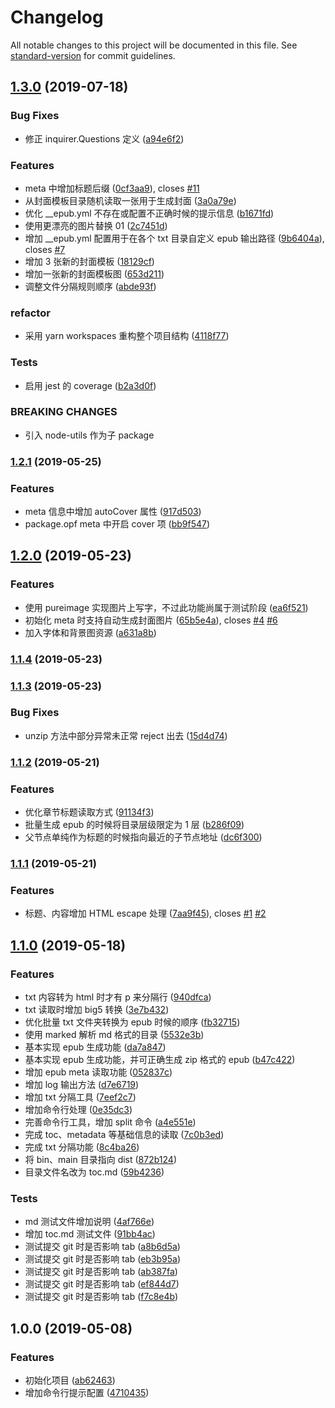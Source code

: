 # Changelog

All notable changes to this project will be documented in this file. See [standard-version](https://github.com/conventional-changelog/standard-version) for commit guidelines.

## [1.3.0](https://github.com/someok/txt-to/compare/v1.2.1...v1.3.0) (2019-07-18)

### Bug Fixes

-   修正 inquirer.Questions 定义 ([a94e6f2](https://github.com/someok/txt-to/commit/a94e6f2))

### Features

-   meta 中增加标题后缀 ([0cf3aa9](https://github.com/someok/txt-to/commit/0cf3aa9)), closes [#11](https://github.com/someok/txt-to/issues/11)
-   从封面模板目录随机读取一张用于生成封面 ([3a0a79e](https://github.com/someok/txt-to/commit/3a0a79e))
-   优化 \_\_epub.yml 不存在或配置不正确时候的提示信息 ([b1671fd](https://github.com/someok/txt-to/commit/b1671fd))
-   使用更漂亮的图片替换 01 ([2c7451d](https://github.com/someok/txt-to/commit/2c7451d))
-   增加 \_\_epub.yml 配置用于在各个 txt 目录自定义 epub 输出路径 ([9b6404a](https://github.com/someok/txt-to/commit/9b6404a)), closes [#7](https://github.com/someok/txt-to/issues/7)
-   增加 3 张新的封面模板 ([18129cf](https://github.com/someok/txt-to/commit/18129cf))
-   增加一张新的封面模板图 ([653d211](https://github.com/someok/txt-to/commit/653d211))
-   调整文件分隔规则顺序 ([abde93f](https://github.com/someok/txt-to/commit/abde93f))

### refactor

-   采用 yarn workspaces 重构整个项目结构 ([4118f77](https://github.com/someok/txt-to/commit/4118f77))

### Tests

-   启用 jest 的 coverage ([b2a3d0f](https://github.com/someok/txt-to/commit/b2a3d0f))

### BREAKING CHANGES

-   引入 node-utils 作为子 package

### [1.2.1](https://github.com/someok/txt-to/compare/v1.2.0...v1.2.1) (2019-05-25)

### Features

-   meta 信息中增加 autoCover 属性 ([917d503](https://github.com/someok/txt-to/commit/917d503))
-   package.opf meta 中开启 cover 项 ([bb9f547](https://github.com/someok/txt-to/commit/bb9f547))

## [1.2.0](https://github.com/someok/txt-to/compare/v1.1.4...v1.2.0) (2019-05-23)

### Features

-   使用 pureimage 实现图片上写字，不过此功能尚属于测试阶段 ([ea6f521](https://github.com/someok/txt-to/commit/ea6f521))
-   初始化 meta 时支持自动生成封面图片 ([65b5e4a](https://github.com/someok/txt-to/commit/65b5e4a)), closes [#4](https://github.com/someok/txt-to/issues/4) [#6](https://github.com/someok/txt-to/issues/6)
-   加入字体和背景图资源 ([a631a8b](https://github.com/someok/txt-to/commit/a631a8b))

### [1.1.4](https://github.com/someok/txt-to/compare/v1.1.3...v1.1.4) (2019-05-23)

### [1.1.3](https://github.com/someok/txt-to/compare/v1.1.2...v1.1.3) (2019-05-23)

### Bug Fixes

-   unzip 方法中部分异常未正常 reject 出去 ([15d4d74](https://github.com/someok/txt-to/commit/15d4d74))

### [1.1.2](https://github.com/someok/txt-to/compare/v1.1.1...v1.1.2) (2019-05-21)

### Features

-   优化章节标题读取方式 ([91134f3](https://github.com/someok/txt-to/commit/91134f3))
-   批量生成 epub 的时候将目录层级限定为 1 层 ([b286f09](https://github.com/someok/txt-to/commit/b286f09))
-   父节点单纯作为标题的时候指向最近的子节点地址 ([dc6f300](https://github.com/someok/txt-to/commit/dc6f300))

### [1.1.1](https://github.com/someok/txt-to/compare/v1.1.0...v1.1.1) (2019-05-21)

### Features

-   标题、内容增加 HTML escape 处理 ([7aa9f45](https://github.com/someok/txt-to/commit/7aa9f45)), closes [#1](https://github.com/someok/txt-to/issues/1) [#2](https://github.com/someok/txt-to/issues/2)

## [1.1.0](https://github.com/someok/txt-to/compare/v1.0.0...v1.1.0) (2019-05-18)

### Features

-   txt 内容转为 html 时才有 p 来分隔行 ([940dfca](https://github.com/someok/txt-to/commit/940dfca))
-   txt 读取时增加 big5 转换 ([3e7b432](https://github.com/someok/txt-to/commit/3e7b432))
-   优化批量 txt 文件夹转换为 epub 时候的顺序 ([fb32715](https://github.com/someok/txt-to/commit/fb32715))
-   使用 marked 解析 md 格式的目录 ([5532e3b](https://github.com/someok/txt-to/commit/5532e3b))
-   基本实现 epub 生成功能 ([da7a847](https://github.com/someok/txt-to/commit/da7a847))
-   基本实现 epub 生成功能，并可正确生成 zip 格式的 epub ([b47c422](https://github.com/someok/txt-to/commit/b47c422))
-   增加 epub meta 读取功能 ([052837c](https://github.com/someok/txt-to/commit/052837c))
-   增加 log 输出方法 ([d7e6719](https://github.com/someok/txt-to/commit/d7e6719))
-   增加 txt 分隔工具 ([7eef2c7](https://github.com/someok/txt-to/commit/7eef2c7))
-   增加命令行处理 ([0e35dc3](https://github.com/someok/txt-to/commit/0e35dc3))
-   完善命令行工具，增加 split 命令 ([a4e551e](https://github.com/someok/txt-to/commit/a4e551e))
-   完成 toc、metadata 等基础信息的读取 ([7c0b3ed](https://github.com/someok/txt-to/commit/7c0b3ed))
-   完成 txt 分隔功能 ([8c4ba26](https://github.com/someok/txt-to/commit/8c4ba26))
-   将 bin、main 目录指向 dist ([872b124](https://github.com/someok/txt-to/commit/872b124))
-   目录文件名改为 toc.md ([59b4236](https://github.com/someok/txt-to/commit/59b4236))

### Tests

-   md 测试文件增加说明 ([4af766e](https://github.com/someok/txt-to/commit/4af766e))
-   增加 toc.md 测试文件 ([91bb4ac](https://github.com/someok/txt-to/commit/91bb4ac))
-   测试提交 git 时是否影响 tab ([a8b6d5a](https://github.com/someok/txt-to/commit/a8b6d5a))
-   测试提交 git 时是否影响 tab ([eb3b95a](https://github.com/someok/txt-to/commit/eb3b95a))
-   测试提交 git 时是否影响 tab ([ab387fa](https://github.com/someok/txt-to/commit/ab387fa))
-   测试提交 git 时是否影响 tab ([ef844d7](https://github.com/someok/txt-to/commit/ef844d7))
-   测试提交 git 时是否影响 tab ([f7c8e4b](https://github.com/someok/txt-to/commit/f7c8e4b))

## 1.0.0 (2019-05-08)

### Features

-   初始化项目 ([ab62463](https://github.com/someok/txt-to/commit/ab62463))
-   增加命令行提示配置 ([4710435](https://github.com/someok/txt-to/commit/4710435))
